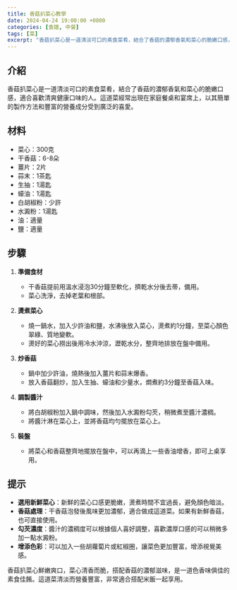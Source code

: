 ```yaml
---
title: 香菇扒菜心教學
date: 2024-04-24 19:00:00 +0800
categories: [食譜, 中餐]
tags: [菜] 
excerpt: "香菇扒菜心是一道清淡可口的素食菜肴，結合了香菇的濃郁香氣和菜心的脆嫩口感，適合喜歡清爽健康口味的人。這道菜經常出現在家庭餐桌和宴席上，以其簡單的製作方法和豐富的營養成分受到廣泛的喜愛"
---
```


## 介紹
香菇扒菜心是一道清淡可口的素食菜肴，結合了香菇的濃郁香氣和菜心的脆嫩口感，適合喜歡清爽健康口味的人。這道菜經常出現在家庭餐桌和宴席上，以其簡單的製作方法和豐富的營養成分受到廣泛的喜愛。

## 材料
- 菜心：300克
- 干香菇：6-8朵
- 薑片：2片
- 蒜末：1茶匙
- 生抽：1湯匙
- 蠔油：1湯匙
- 白胡椒粉：少許
- 水澱粉：1湯匙
- 油：適量
- 鹽：適量

## 步驟

1. **準備食材**  
   - 干香菇提前用溫水浸泡30分鐘至軟化，擠乾水分後去蒂，備用。
   - 菜心洗淨，去掉老葉和根部。

2. **燙煮菜心**  
   - 燒一鍋水，加入少許油和鹽，水沸後放入菜心，燙煮約1分鐘，至菜心顏色翠綠、質地變軟。
   - 燙好的菜心撈出後用冷水沖涼，瀝乾水分，整齊地排放在盤中備用。

3. **炒香菇**  
   - 鍋中加少許油，燒熱後加入薑片和蒜末爆香。
   - 放入香菇翻炒，加入生抽、蠔油和少量水，燜煮約3分鐘至香菇入味。

4. **調製醬汁**  
   - 將白胡椒粉加入鍋中調味，然後加入水澱粉勾芡，稍微煮至醬汁濃稠。
   - 將醬汁淋在菜心上，並將香菇均勻擺放在菜心上。

5. **裝盤**  
   - 將菜心和香菇整齊地擺放在盤中，可以再滴上一些香油增香，即可上桌享用。

## 提示
- **選用新鮮菜心**：新鮮的菜心口感更脆嫩，燙煮時間不宜過長，避免顏色暗淡。
- **香菇處理**：干香菇泡發後風味更加濃郁，適合做成這道菜。如果有新鮮香菇，也可直接使用。
- **勾芡濃度**：醬汁的濃稠度可以根據個人喜好調整，喜歡濃厚口感的可以稍微多加一點水澱粉。
- **增添色彩**：可以加入一些胡蘿蔔片或紅椒圈，讓菜色更加豐富，增添視覺美感。

香菇扒菜心鮮嫩爽口，菜心清香而脆，搭配香菇的濃郁滋味，是一道色香味俱佳的素食佳餚。這道菜清淡而營養豐富，非常適合搭配米飯一起享用。
